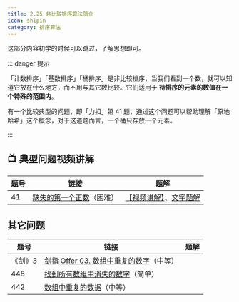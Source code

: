```yaml
---
title: 2.25 非比较排序算法简介
icon: shipin
category: 排序算法
---
```


这部分内容初学的时候可以跳过，了解思想即可。

::: danger 提示

「计数排序」「基数排序」「桶排序」是非比较排序，当我们看到一个数，就可以知道它放在什么地方，而不用与其它数比较。它们适用于 **待排序的元素的数值在一个特殊的范围内**。

有一个比较典型的问题，即「力扣」第 41 题，通过这个问题可以帮助理解「原地哈希」这个概念，对于这道题而言，一个桶只存放一个元素。

:::

## :tv: 典型问题视频讲解

| 题号 | 链接                                                                                 | 题解                                                                                                                                                                                 |
| ---- | ------------------------------------------------------------------------------------ | ------------------------------------------------------------------------------------------------------------------------------------------------------------------------------------ |
| 41   | [缺失的第一个正数](https://leetcode-cn.com/problems/first-missing-positive/)（困难） | [【视频讲解】](https://www.bilibili.com/video/BV167411N7vd)、[文字题解](https://leetcode-cn.com/problems/first-missing-positive/solution/tong-pai-xu-python-dai-ma-by-liweiwei1419/) |

## 其它问题

| 题号    | 链接                                                                                                              | 题解 |
| ------- | ----------------------------------------------------------------------------------------------------------------- | ---- |
| 《剑》3 | [剑指 Offer 03. 数组中重复的数字](https://leetcode-cn.com/problems/shu-zu-zhong-zhong-fu-de-shu-zi-lcof/)（中等） |      |
| 448     | [找到所有数组中消失的数字](https://leetcode-cn.com/problems/find-all-numbers-disappeared-in-an-array/)（简单）    |      |
| 442     | [数组中重复的数据](https://leetcode-cn.com/problems/find-all-duplicates-in-an-array/)（中等）                     |      |
